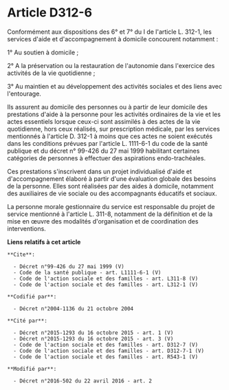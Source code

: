 # Article D312-6

Conformément aux dispositions des 6° et 7° du I de l'article L. 312-1, les services d'aide et d'accompagnement à domicile
concourent notamment : 

1° Au soutien à domicile ; 

2° A la préservation ou la restauration de l'autonomie dans l'exercice des activités de la vie quotidienne ; 

3° Au maintien et au développement des activités sociales et des liens avec l'entourage. 

Ils assurent au domicile des personnes ou à partir de leur domicile des prestations d'aide à la personne pour les activités
ordinaires de la vie et les actes essentiels lorsque ceux-ci sont assimilés à des actes de la vie quotidienne, hors ceux
réalisés, sur prescription médicale, par les services mentionnés à l'article D. 312-1 à moins que ces actes ne soient
exécutés dans les conditions prévues par l'article L. 1111-6-1 du code de la santé publique et du décret n° 99-426 du 27 mai
1999 habilitant certaines catégories de personnes à effectuer des aspirations endo-trachéales. 

Ces prestations s'inscrivent dans un projet individualisé d'aide et d'accompagnement élaboré à partir d'une évaluation
globale des besoins de la personne. Elles sont réalisées par des aides à domicile, notamment des auxiliaires de vie sociale
ou des accompagnants éducatifs et sociaux. 

La personne morale gestionnaire du service est responsable du projet de service mentionné à l'article L. 311-8, notamment de
la définition et de la mise en œuvre des modalités d'organisation et de coordination des interventions.

**Liens relatifs à cet article**

	**Cite**:

	  - Décret n°99-426 du 27 mai 1999 (V)
	  - Code de la santé publique - art. L1111-6-1 (V)
	  - Code de l'action sociale et des familles - art. L311-8 (V)
	  - Code de l'action sociale et des familles - art. L312-1 (V)

	**Codifié par**:

	  - Décret n°2004-1136 du 21 octobre 2004

	**Cité par**:

	  - Décret n°2015-1293 du 16 octobre 2015 - art. 1 (V)
	  - Décret n°2015-1293 du 16 octobre 2015 - art. 3 (V)
	  - Code de l'action sociale et des familles - art. D312-7 (V)
	  - Code de l'action sociale et des familles - art. D312-7-1 (V)
	  - Code de l'action sociale et des familles - art. R543-1 (V)

	**Modifié par**:

	  - Décret n°2016-502 du 22 avril 2016 - art. 2
